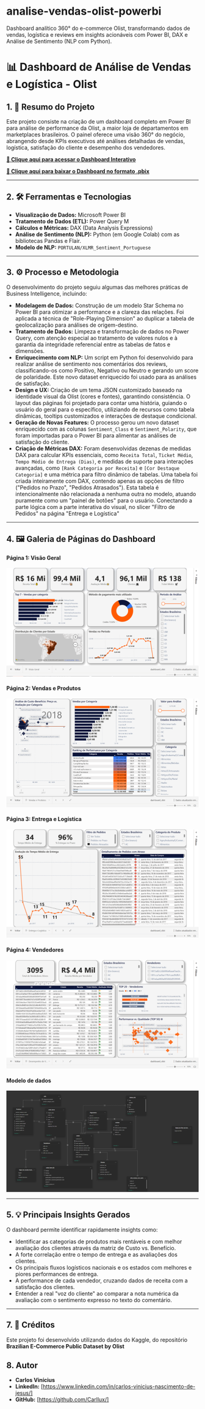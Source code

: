 # analise-vendas-olist-powerbi
Dashboard analítico 360° do e-commerce Olist, transformando dados de vendas, logística e reviews em insights acionáveis com Power BI, DAX e Análise de Sentimento (NLP com Python).

# 📊 Dashboard de Análise de Vendas e Logística - Olist

## 1. 🎯 Resumo do Projeto
Este projeto consiste na criação de um dashboard completo em Power BI para análise de performance da Olist, a maior loja de departamentos em marketplaces brasileiros. O painel oferece uma visão 360° do negócio, abrangendo desde KPIs executivos até análises detalhadas de vendas, logística, satisfação do cliente e desempenho dos vendedores.

**[🔗 Clique aqui para acessar o Dashboard Interativo](https://app.powerbi.com/view?r=eyJrIjoiZDNkMGEyYTctNjE2YS00ZTg4LTk2NWUtYTFjYmE5NDA4NWM3IiwidCI6IjMyNDFkMzllLTdiZDEtNDQ2My05ZGFmLWU2M2M2MWZjOWRkYyJ9)**

**[🔗 Clique aqui para baixar o Dashboard no formato .pbix](https://drive.google.com/file/d/1Tjdjn93Ynnyw8OoBOVD1sr8e8VfO5ich/view?usp=sharing)**

---

## 2. 🛠️ Ferramentas e Tecnologias
* **Visualização de Dados:** Microsoft Power BI
* **Tratamento de Dados (ETL):** Power Query M
* **Cálculos e Métricas:** DAX (Data Analysis Expressions)
* **Análise de Sentimento (NLP):** Python (em Google Colab) com as bibliotecas Pandas e Flair.
* **Modelo de NLP:** `PORTULAN/XLMR_Sentiment_Portuguese`

---

## 3. ⚙️ Processo e Metodologia
O desenvolvimento do projeto seguiu algumas das melhores práticas de Business Intelligence, incluindo:

* **Modelagem de Dados:** Construção de um modelo Star Schema no Power BI para otimizar a performance e a clareza das relações. Foi aplicada a técnica de "Role-Playing Dimension" ao duplicar a tabela de geolocalização para análises de origem-destino.
* **Tratamento de Dados:** Limpeza e transformação de dados no Power Query, com atenção especial ao tratamento de valores nulos e à garantia da integridade referencial entre as tabelas de fatos e dimensões.
* **Enriquecimento com NLP:** Um script em Python foi desenvolvido para realizar análise de sentimento nos comentários dos reviews, classificando-os como Positivo, Negativo ou Neutro e gerando um score de polaridade. Este novo dataset enriquecido foi usado para as análises de satisfação.
* **Design e UX:** Criação de um tema JSON customizado baseado na identidade visual da Olist (cores e fontes), garantindo consistência. O layout das páginas foi projetado para contar uma história, guiando o usuário do geral para o específico, utiliziando de recursos como tabela dinâmicas, tooltips customizados e interações de destaque condicional.
* **Geração de Novas Features:** O processo gerou um novo dataset enriquecido com as colunas `Sentiment_Class` e `Sentiment_Polarity`, que foram importadas para o Power BI para alimentar as análises de satisfação do cliente.
* **Criação de Métricas DAX:** Foram desenvolvidas dezenas de medidas DAX para calcular KPIs essenciais, como `Receita Total`, `Ticket Médio`, `Tempo Médio de Entrega (Dias)`, e medidas de suporte para interações avançadas, como `[Rank Categoria por Receita]` e `[Cor Destaque Categoria]` e uma métrica para filtro dinâmico de tabelas.
Uma tabela foi criada inteiramente com DAX, contendo apenas as opções de filtro ("Pedidos no Prazo", "Pedidos Atrasados"). Esta tabela é intencionalmente não relacionada a nenhuma outra no modelo, atuando puramente como um "painel de botões" para o usuário. Conectando a parte lógica com a parte interativa do visual, no slicer "Filtro de Pedidos" na página "Entrega e Logística"

---

## 4. 🖼️ Galeria de Páginas do Dashboard
#### Página 1: Visão Geral
![Visão Geral](assets/dashboard_visao_geral.png)

#### Página 2: Vendas e Produtos
![Vendas e Produtos](assets/dashboard_vendas.png)

#### Página 3: Entrega e Logística
![Entrega e Logística](assets/dashboard_logistica.png)

#### Página 4: Vendedores
![Entrega e Logística](assets/dashboard_vendedores.png)

#### Modelo de dados
![Modelo de dados](assets/dashboard_modelo_de_dados.png)


---

## 5. 💡 Principais Insights Gerados
O dashboard permite identificar rapidamente insights como:
* Identificar as categorias de produtos mais rentáveis e com melhor avaliação dos clientes através da matriz de Custo vs. Benefício.
* A forte correlação entre o tempo de entrega e as avaliações dos clientes.
* Os principais fluxos logísticos nacionais e os estados com melhores e piores performances de entrega.
* A performance de cada vendedor, cruzando dados de receita com a satisfação dos clientes.
* Entender a real "voz do cliente" ao comparar a nota numérica da avaliação com o sentimento expresso no texto do comentário.
---

## 7. 📢 Créditos
Este projeto foi desenvolvido utilizando dados do Kaggle, do repositório **Brazilian E-Commerce Public Dataset by Olist**

## 8. Autor
* **Carlos Vinícius**
* **LinkedIn:** [https://www.linkedin.com/in/carlos-vinicius-nascimento-de-jesus/]
* **GitHub:** [https://github.com/Carllux/] 
